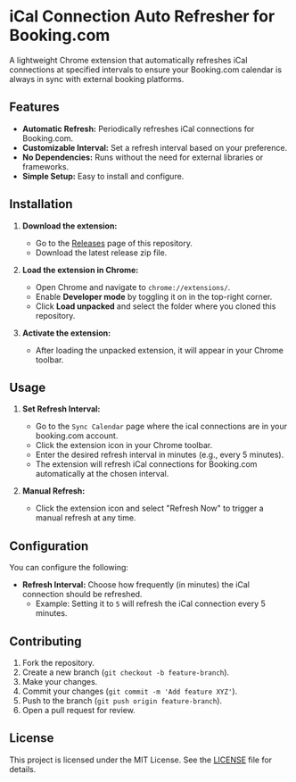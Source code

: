 # iCal Connection Auto Refresher for Booking.com

A lightweight Chrome extension that automatically refreshes iCal connections at specified intervals to ensure your Booking.com calendar is always in sync with external booking platforms.

## Features

-   **Automatic Refresh:** Periodically refreshes iCal connections for Booking.com.
-   **Customizable Interval:** Set a refresh interval based on your preference.
-   **No Dependencies:** Runs without the need for external libraries or frameworks.
-   **Simple Setup:** Easy to install and configure.

## Installation

1. **Download the extension:**

    - Go to the [Releases](https://github.com/rondevs/ical-auto-refresher/releases) page of this repository.
    - Download the latest release zip file.

2. **Load the extension in Chrome:**

    - Open Chrome and navigate to `chrome://extensions/`.
    - Enable **Developer mode** by toggling it on in the top-right corner.
    - Click **Load unpacked** and select the folder where you cloned this repository.

3. **Activate the extension:**
    - After loading the unpacked extension, it will appear in your Chrome toolbar.

## Usage

1. **Set Refresh Interval:**

    - Go to the `Sync Calendar` page where the ical connections are in your booking.com account.
    - Click the extension icon in your Chrome toolbar.
    - Enter the desired refresh interval in minutes (e.g., every 5 minutes).
    - The extension will refresh iCal connections for Booking.com automatically at the chosen interval.

2. **Manual Refresh:**
    - Click the extension icon and select "Refresh Now" to trigger a manual refresh at any time.

## Configuration

You can configure the following:

-   **Refresh Interval:** Choose how frequently (in minutes) the iCal connection should be refreshed.
    -   Example: Setting it to `5` will refresh the iCal connection every 5 minutes.

## Contributing

1. Fork the repository.
2. Create a new branch (`git checkout -b feature-branch`).
3. Make your changes.
4. Commit your changes (`git commit -m 'Add feature XYZ'`).
5. Push to the branch (`git push origin feature-branch`).
6. Open a pull request for review.

## License

This project is licensed under the MIT License. See the [LICENSE](LICENSE) file for details.

```

```
